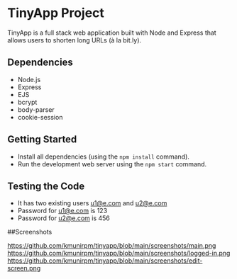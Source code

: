 # TinyApp Project

TinyApp is a full stack web application built with Node and Express that allows users to shorten long URLs (à la bit.ly).

## Dependencies

- Node.js
- Express
- EJS
- bcrypt
- body-parser
- cookie-session

## Getting Started

- Install all dependencies (using the `npm install` command).
- Run the development web server using the `npm start` command.

## Testing the Code

- It has two existing users u1@e.com and u2@e.com
- Password for u1@e.com is 123
- Password for u2@e.com is 456

##Screenshots

https://github.com/kmunirpm/tinyapp/blob/main/screenshots/main.png
https://github.com/kmunirpm/tinyapp/blob/main/screenshots/logged-in.png
https://github.com/kmunirpm/tinyapp/blob/main/screenshots/edit-screen.png

